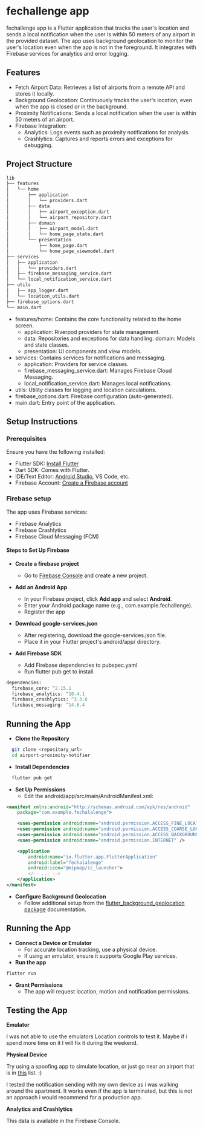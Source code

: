 # fechallenge app


fechallenge app is a Flutter application that tracks the user's location and sends a local notification when the user is within 50 meters of any airport in the provided dataset. The app uses background geolocation to monitor the user's location even when the app is not in the foreground. It integrates with Firebase services for analytics and error logging.


## Features

- Fetch Airport Data: Retrieves a list of airports from a remote API and stores it locally.
- Background Geolocation: Continuously tracks the user's location, even when the app is closed or in the background.
- Proximity Notifications: Sends a local notification when the user is within 50 meters of an airport.
- Firebase Integration:
    - Analytics: Logs events such as proximity notifications for analysis.
    - Crashlytics: Captures and reports errors and exceptions for debugging.

## Project Structure

```bash
lib
├── features
│   └── home
│       ├── application
│       │   └── providers.dart
│       ├── data
│       │   ├── airport_exception.dart
│       │   └── airport_repository.dart
│       ├── domain
│       │   ├── airport_model.dart
│       │   └── home_page_state.dart
│       └── presentation
│           ├── home_page.dart
│           └── home_page_viewmodel.dart
├── services
│   ├── application
│   │   └── providers.dart
│   ├── firebase_messaging_service.dart
│   └── local_notification_service.dart
├── utils
│   ├── app_logger.dart
│   └── location_utils.dart
├── firebase_options.dart
└── main.dart
```
- features/home: Contains the core functionality related to the home screen.
    - application: Riverpod providers for state management.
    - data: Repositories and exceptions for data handling.
      domain: Models and state classes.
    - presentation: UI components and view models.
- services: Contains services for notifications and messaging.
    -  application: Providers for service classes.
    - firebase_messaging_service.dart: Manages Firebase Cloud Messaging.
    - local_notification_service.dart: Manages local notifications.
- utils: Utility classes for logging and location calculations.
- firebase_options.dart: Firebase configuration (auto-generated).
- main.dart: Entry point of the application.

## Setup Instructions
### Prerequisites
Ensure you have the following installed:

- Flutter SDK: [Install Flutter](https://flutter.dev/)
- Dart SDK: Comes with Flutter.
- IDE/Text Editor: [Android Studio](https://developer.android.com/), VS Code, etc.
- Firebase Account: [Create a Firebase account](https://firebase.google.com/)

### Firebase setup
The app uses Firebase services:

- Firebase Analytics
- Firebase Crashlytics
- Firebase Cloud Messaging (FCM)

#### Steps to Set Up Firebase

- **Create a firebase project**
    - Go to [Firebase Console](https://console.firebase.google.com/) and create a new project.

- **Add an Android App**
    - In your Firebase project, click **Add app** and select **Android**.
    - Enter your Android package name (e.g., com.example.fechallenge).
    - Register the app
- **Download google-services.json**
    - After registering, download the google-services.json file.
    - Place it in your Flutter project's android/app/ directory.
- **Add Firebase SDK**
    - Add Firebase dependencies to pubspec.yaml
    - Run flutter pub get to install.
```python
dependencies:
  firebase_core: ^2.15.1
  firebase_analytics: ^10.4.1
  firebase_crashlytics: ^3.3.6
  firebase_messaging: ^14.6.4
```

## Running the App
- **Clone the Repository**
```bash
  git clone <repository_url>
  cd airport-proximity-notifier
```
- **Install Dependencies**
```bash
  flutter pub get
```
- **Set Up Permissions**
    - Edit the android/app/src/main/AndroidManifest.xml:
```xml
<manifest xmlns:android="http://schemas.android.com/apk/res/android"
    package="com.example.fechalalenge">

    <uses-permission android:name="android.permission.ACCESS_FINE_LOCATION" />
    <uses-permission android:name="android.permission.ACCESS_COARSE_LOCATION" />
    <uses-permission android:name="android.permission.ACCESS_BACKGROUND_LOCATION" />
    <uses-permission android:name="android.permission.INTERNET" />

    <application
        android:name="io.flutter.app.FlutterApplication"
        android:label="fechalalenge"
        android:icon="@mipmap/ic_launcher">
        <!-- ... -->
    </application>
</manifest>
```
- **Configure Background Geolocation**
    - Follow additional setup from the [flutter_background_geolocation package](https://pub.dev/packages/flutter_background_geolocation) documentation.

## Running the App
- **Connect a Device or Emulator**
    - For accurate location tracking, use a physical device.
    - If using an emulator, ensure it supports Google Play services.
- **Run the app**
```bash
flutter run
```
- **Grant Permissions**
    - The app will request location, motion and notification permissions.

## Testing the App

**Emulator**

I was not able to use the emulators Location controls to test it. Maybe if i spend more time on it I will fix it during the weekend.

**Physical Device**

Try using a spoofing app to simulate location, or just go near an airport that is in [this](https://raw.githubusercontent.com/jbrooksuk/JSON-Airports/master/airports.json) list. :)

I tested the notification sending with my own device as i was walking around the apartment. It works even if the app is terminated, but this is not an approach i would recommend for a production app.

**Analytics and Crashlytics**

This data is available in the Firebase Console. 


